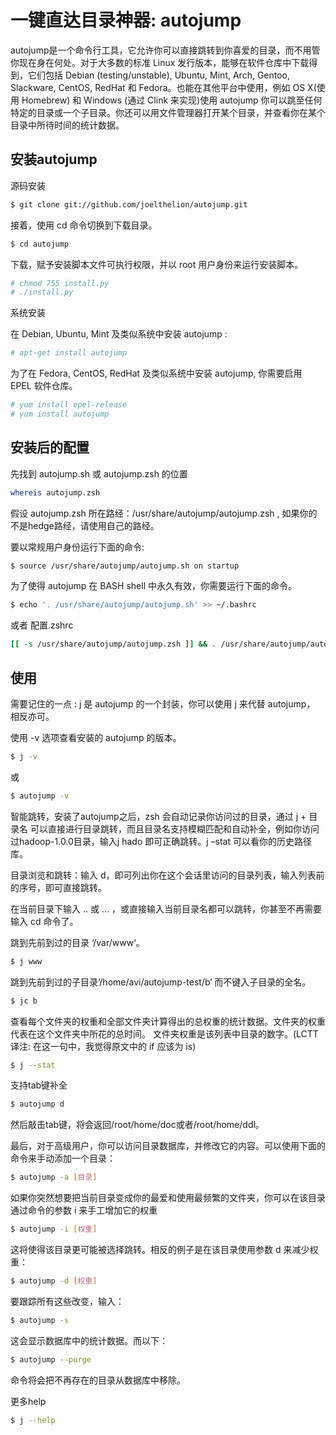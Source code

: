 # 一键直达目录神器: autojump

autojump是一个命令行工具，它允许你可以直接跳转到你喜爱的目录，而不用管你现在身在何处。对于大多数的标准 Linux 发行版本，能够在软件仓库中下载得到，它们包括 Debian (testing/unstable), Ubuntu, Mint, Arch, Gentoo, Slackware, CentOS, RedHat 和 Fedora。也能在其他平台中使用，例如 OS X(使用 Homebrew) 和 Windows (通过 Clink 来实现)使用 autojump 你可以跳至任何特定的目录或一个子目录。你还可以用文件管理器打开某个目录，并查看你在某个目录中所待时间的统计数据。

## 安装autojump 

源码安装
```bash
$ git clone git://github.com/joelthelion/autojump.git
```
接着，使用 cd 命令切换到下载目录。
```bash
$ cd autojump
```
下载，赋予安装脚本文件可执行权限，并以 root 用户身份来运行安装脚本。
```bash
# chmod 755 install.py
# ./install.py
```

系统安装

在 Debian, Ubuntu, Mint 及类似系统中安装 autojump :

```bash
# apt-get install autojump
```

为了在 Fedora, CentOS, RedHat 及类似系统中安装 autojump, 你需要启用 EPEL 软件仓库。
```bash
# yum install epel-release
# yum install autojump
```
##  安装后的配置

先找到 autojump.sh  或 autojump.zsh 的位置

```bash
whereis autojump.zsh
```

假设 autojump.zsh 所在路经：/usr/share/autojump/autojump.zsh , 如果你的不是hedge路经，请使用自己的路经。

要以常规用户身份运行下面的命令:

```bash
$ source /usr/share/autojump/autojump.sh on startup
```
为了使得 autojump 在 BASH shell 中永久有效，你需要运行下面的命令。

```bash
$ echo '. /usr/share/autojump/autojump.sh' >> ~/.bashrc
```

或者 配置.zshrc

```bash
[[ -s /usr/share/autojump/autojump.zsh ]] && . /usr/share/autojump/autojump.    zsh 
```

## 使用

需要记住的一点 : j 是 autojump 的一个封装，你可以使用 j 来代替 autojump， 相反亦可。

使用 -v 选项查看安装的 autojump 的版本。
```bash
$ j -v
```
或
```bash
$ autojump -v
```

智能跳转，安装了autojump之后，zsh 会自动记录你访问过的目录，通过 j + 目录名 可以直接进行目录跳转，而且目录名支持模糊匹配和自动补全，例如你访问过hadoop-1.0.0目录，输入j hado 即可正确跳转。j –stat 可以看你的历史路径库。

目录浏览和跳转：输入 d，即可列出你在这个会话里访问的目录列表，输入列表前的序号，即可直接跳转。

在当前目录下输入 .. 或 … ，或直接输入当前目录名都可以跳转，你甚至不再需要输入 cd 命令了。

跳到先前到过的目录 ‘/var/www‘。
```bash
$ j www
```

跳到先前到过的子目录‘/home/avi/autojump-test/b‘ 而不键入子目录的全名。

```bash
$ jc b
```

查看每个文件夹的权重和全部文件夹计算得出的总权重的统计数据。文件夹的权重代表在这个文件夹中所花的总时间。 文件夹权重是该列表中目录的数字。(LCTT 译注: 在这一句中，我觉得原文中的 if 应该为 is)
```bash
$ j --stat
```
支持tab键补全
```bash
$ autojump d
```
然后敲击tab键，将会返回/root/home/doc或者/root/home/ddl。


最后，对于高级用户，你可以访问目录数据库，并修改它的内容。可以使用下面的命令来手动添加一个目录：

```bash
$ autojump -a [目录]
```

如果你突然想要把当前目录变成你的最爱和使用最频繁的文件夹，你可以在该目录通过命令的参数 i 来手工增加它的权重

```bash
$ autojump -i [权重]
```

这将使得该目录更可能被选择跳转。相反的例子是在该目录使用参数 d 来减少权重：

```bash
$ autojump -d [权重]
```

要跟踪所有这些改变，输入：

```bash
$ autojump -s
```

这会显示数据库中的统计数据。而以下：

```bash
$ autojump --purge
```
命令将会把不再存在的目录从数据库中移除。


更多help 

```bash
$ j --help
```
